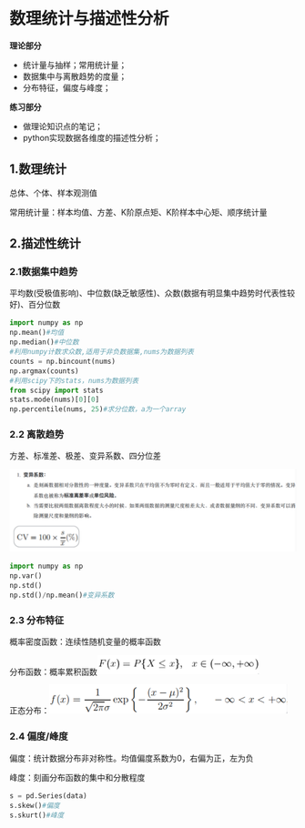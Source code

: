 # 数理统计与描述性分析

**理论部分**

- 统计量与抽样；常用统计量；
- 数据集中与离散趋势的度量；
- 分布特征，偏度与峰度；

**练习部分**

- 做理论知识点的笔记；
- python实现数据各维度的描述性分析；

## 1.数理统计

总体、个体、样本观测值

常用统计量：样本均值、方差、K阶原点矩、K阶样本中心矩、顺序统计量

## 2.描述性统计

### 2.1数据集中趋势

平均数(受极值影响)、中位数(缺乏敏感性)、众数(数据有明显集中趋势时代表性较好)、百分位数

```python
import numpy as np
np.mean()#均值
np.median()#中位数
#利用numpy计数求众数,适用于非负数据集,nums为数据列表
counts = np.bincount(nums)
np.argmax(counts)
#利用scipy下的stats，nums为数据列表
from scipy import stats
stats.mode(nums)[0][0]
np.percentile(nums, 25)#求分位数，a为一个array
```

### 2.2 离散趋势

方差、标准差、极差、变异系数、四分位差

<img src="https://raw.githubusercontent.com/zbingbing-lava/pic/master/img/20200624165829.png" alt="image-20200624165820646" style="zoom: 67%;" />

```python
import numpy as np
np.var()
np.std()
np.std()/np.mean()#变异系数
```

### 2.3 分布特征

概率密度函数：连续性随机变量的概率函数

分布函数：概率累积函数<img src="https://raw.githubusercontent.com/zbingbing-lava/pic/master/img/20200624170220.png" alt="image-20200624170148493" style="zoom: 50%;" />

正态分布：<img src="https://raw.githubusercontent.com/zbingbing-lava/pic/master/img/20200624170325.png" alt="image-20200624170323638" style="zoom:50%;" />

### 2.4 偏度/峰度

偏度：统计数据分布非对称性。均值偏度系数为0，右偏为正，左为负

峰度：刻画分布函数的集中和分散程度

```python
s = pd.Series(data)
s.skew()#偏度
s.skurt()#峰度
```


